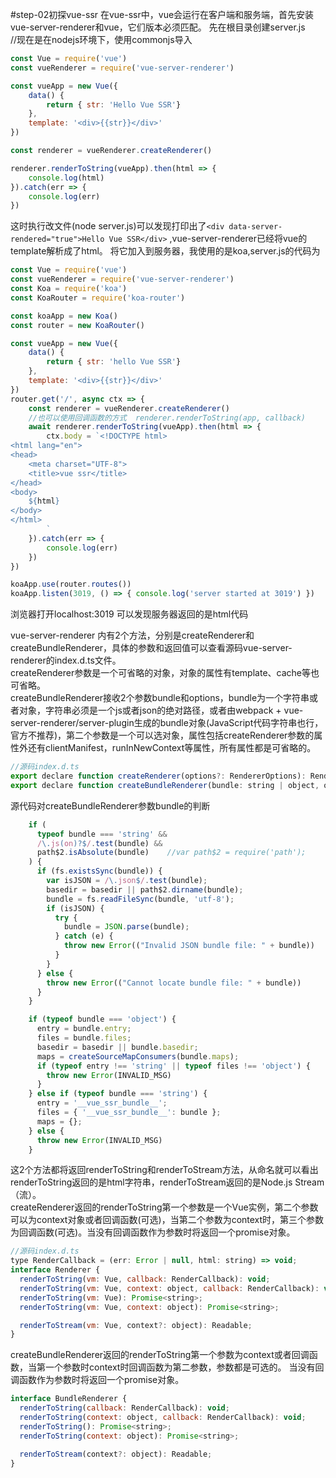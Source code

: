 #step-02初探vue-ssr
在vue-ssr中，vue会运行在客户端和服务端，首先安装vue-server-renderer和vue，它们版本必须匹配。
先在根目录创建server.js  
//现在是在nodejs环境下，使用commonjs导入 
```javascript
const Vue = require('vue')
const vueRenderer = require('vue-server-renderer')

const vueApp = new Vue({
    data() {
        return { str: 'Hello Vue SSR'}
    },
    template: '<div>{{str}}</div>'
})

const renderer = vueRenderer.createRenderer()

renderer.renderToString(vueApp).then(html => {
    console.log(html)
}).catch(err => {
    console.log(err)
})
```

这时执行改文件(node server.js)可以发现打印出了```<div data-server-rendered="true">Hello Vue SSR</div>```  ,vue-server-renderer已经将vue的template解析成了html。
将它加入到服务器，我使用的是koa,server.js的代码为   
```javascript
const Vue = require('vue')
const vueRenderer = require('vue-server-renderer')
const Koa = require('koa')
const KoaRouter = require('koa-router')

const koaApp = new Koa()
const router = new KoaRouter()

const vueApp = new Vue({
    data() {
        return { str: 'hello Vue SSR'}
    },
    template: '<div>{{str}}</div>'
})
router.get('/', async ctx => {
    const renderer = vueRenderer.createRenderer()
    //也可以使用回调函数的方式  renderer.renderToString(app, callback)
    await renderer.renderToString(vueApp).then(html => {
        ctx.body = `<!DOCTYPE html>
<html lang="en">
<head>
    <meta charset="UTF-8">
    <title>vue ssr</title>
</head>
<body>
    ${html}
</body>
</html>
        `
    }).catch(err => {
        console.log(err)
    })
})

koaApp.use(router.routes())
koaApp.listen(3019, () => { console.log('server started at 3019') })
```
浏览器打开localhost:3019 可以发现服务器返回的是html代码  

vue-server-renderer 内有2个方法，分别是createRenderer和createBundleRenderer，具体的参数和返回值可以查看源码vue-server-renderer的index.d.ts文件。  
createRenderer参数是一个可省略的对象，对象的属性有template、cache等也可省略。  
createBundleRenderer接收2个参数bundle和options，bundle为一个字符串或者对象，字符串必须是一个js或者json的绝对路径，或者由webpack + vue-server-renderer/server-plugin生成的bundle对象(JavaScript代码字符串也行，官方不推荐)，第二个参数是一个可以选对象，属性包括createRenderer参数的属性外还有clientManifest，runInNewContext等属性，所有属性都是可省略的。  
```javascript
//源码index.d.ts
export declare function createRenderer(options?: RendererOptions): Renderer;
export declare function createBundleRenderer(bundle: string | object, options?: BundleRendererOptions): BundleRenderer;
```
源代码对createBundleRenderer参数bundle的判断
```javascript
    if (
      typeof bundle === 'string' &&
      /\.js(on)?$/.test(bundle) &&
      path$2.isAbsolute(bundle)    //var path$2 = require('path');
    ) {
      if (fs.existsSync(bundle)) {
        var isJSON = /\.json$/.test(bundle);
        basedir = basedir || path$2.dirname(bundle);
        bundle = fs.readFileSync(bundle, 'utf-8');
        if (isJSON) {
          try {
            bundle = JSON.parse(bundle);
          } catch (e) {
            throw new Error(("Invalid JSON bundle file: " + bundle))
          }
        }
      } else {
        throw new Error(("Cannot locate bundle file: " + bundle))
      }
    }

    if (typeof bundle === 'object') {
      entry = bundle.entry;
      files = bundle.files;
      basedir = basedir || bundle.basedir;
      maps = createSourceMapConsumers(bundle.maps);
      if (typeof entry !== 'string' || typeof files !== 'object') {
        throw new Error(INVALID_MSG)
      }
    } else if (typeof bundle === 'string') {
      entry = '__vue_ssr_bundle__';
      files = { '__vue_ssr_bundle__': bundle };
      maps = {};
    } else {
      throw new Error(INVALID_MSG)
    }
```
这2个方法都将返回renderToString和renderToStream方法，从命名就可以看出renderToString返回的是html字符串，renderToStream返回的是Node.js Stream（流）。  
createRenderer返回的renderToString第一个参数是一个Vue实例，第二个参数可以为context对象或者回调函数(可选)，当第二个参数为context时，第三个参数为回调函数(可选)。当没有回调函数作为参数时将返回一个promise对象。  
```javascript
//源码index.d.ts
type RenderCallback = (err: Error | null, html: string) => void;
interface Renderer {
  renderToString(vm: Vue, callback: RenderCallback): void;
  renderToString(vm: Vue, context: object, callback: RenderCallback): void;
  renderToString(vm: Vue): Promise<string>;
  renderToString(vm: Vue, context: object): Promise<string>;

  renderToStream(vm: Vue, context?: object): Readable;
}
```
createBundleRenderer返回的renderToString第一个参数为context或者回调函数，当第一个参数时context时回调函数为第二参数，参数都是可选的。
当没有回调函数作为参数时将返回一个promise对象。  
```javascript
interface BundleRenderer {
  renderToString(callback: RenderCallback): void;
  renderToString(context: object, callback: RenderCallback): void;
  renderToString(): Promise<string>;
  renderToString(context: object): Promise<string>;

  renderToStream(context?: object): Readable;
}
```


